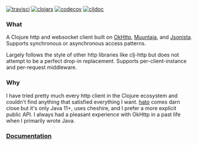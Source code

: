 [![travisci](https://travis-ci.com/rutledgepaulv/clj-okhttp.svg?branch=master)](https://travis-ci.com/rutledgepaulv/clj-okhttp)
[![clojars](https://img.shields.io/clojars/v/clj-okhttp/clj-okhttp.svg)](https://clojars.org/clj-okhttp)
[![codecov](https://codecov.io/gh/rutledgepaulv/clj-okhttp/branch/master/graph/badge.svg)](https://codecov.io/gh/rutledgepaulv/clj-okhttp)
[![cljdoc](https://cljdoc.org/badge/clj-okhttp/clj-okhttp)](https://cljdoc.org/d/clj-okhttp/clj-okhttp/0.1.0-SNAPSHOT)

### What

A Clojure http and websocket client built on [OkHttp](https://github.com/square/okhttp),
[Muuntaja](https://github.com/metosin/muuntaja), and [Jsonista](https://github.com/metosin/jsonista). Supports
synchronous or asynchronous access patterns.

Largely follows the style of other http libraries like clj-http but does not attempt to be a perfect drop-in
replacement. Supports per-client-instance and per-request middleware.

### Why

I have tried pretty much every http client in the Clojure ecosystem and couldn't find anything that satisfied everything
I want. [hato](https://github.com/gnarroway/hato) comes darn close but it's only Java 11+, uses cheshire, and I prefer a
more explicit public API. I always had a pleasant experience with OkHttp in a past life when I primarily wrote Java.


### [Documentation](https://cljdoc.org/d/clj-okhttp/clj-okhttp/0.1.0-SNAPSHOT)

